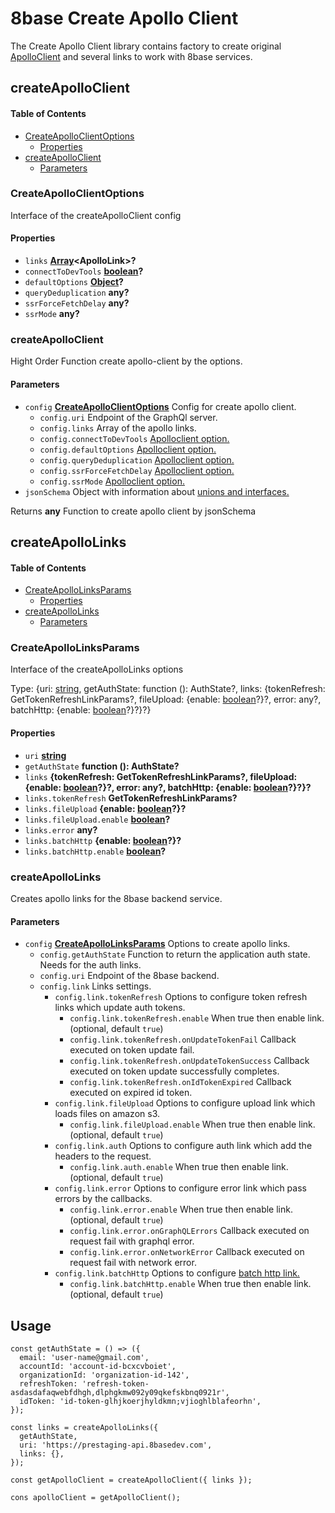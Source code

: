 # 8base Create Apollo Client

The Create Apollo Client library contains factory to create original [ApolloClient](https://www.apollographql.com/docs/react/api/apollo-client.html) and several links to work with 8base services. 

## createApolloClient

<!-- Generated by documentation.js. Update this documentation by updating the source code. -->

#### Table of Contents

-   [CreateApolloClientOptions](#createapolloclientoptions)
    -   [Properties](#properties)
-   [createApolloClient](#createapolloclient)
    -   [Parameters](#parameters)

### CreateApolloClientOptions

Interface of the createApolloClient config

#### Properties

-   `links` **[Array](https://developer.mozilla.org/docs/Web/JavaScript/Reference/Global_Objects/Array)&lt;ApolloLink>?** 
-   `connectToDevTools` **[boolean](https://developer.mozilla.org/docs/Web/JavaScript/Reference/Global_Objects/Boolean)?** 
-   `defaultOptions` **[Object](https://developer.mozilla.org/docs/Web/JavaScript/Reference/Global_Objects/Object)?** 
-   `queryDeduplication` **any?** 
-   `ssrForceFetchDelay` **any?** 
-   `ssrMode` **any?** 

### createApolloClient

Hight Order Function create apollo-client by the options.

#### Parameters

-   `config` **[CreateApolloClientOptions](#createapolloclientoptions)** Config for create apollo client.
    -   `config.uri`  Endpoint of the GraphQl server.
    -   `config.links`  Array of the apollo links.
    -   `config.connectToDevTools`  [Apolloclient option.](https://www.apollographql.com/docs/react/api/apollo-client.html#ApolloClientOptions)
    -   `config.defaultOptions`  [Apolloclient option.](https://www.apollographql.com/docs/react/api/apollo-client.html#ApolloClientOptions)
    -   `config.queryDeduplication`  [Apolloclient option.](https://www.apollographql.com/docs/react/api/apollo-client.html#ApolloClientOptions)
    -   `config.ssrForceFetchDelay`  [Apolloclient option.](https://www.apollographql.com/docs/react/api/apollo-client.html#ApolloClientOptions)
    -   `config.ssrMode`  [Apolloclient option.](https://www.apollographql.com/docs/react/api/apollo-client.html#ApolloClientOptions)
-   `jsonSchema`  Object with information about [unions and interfaces.](https://www.apollographql.com/docs/react/recipes/fragment-matching.html)

Returns **any** Function to create apollo client by jsonSchema

## createApolloLinks

<!-- Generated by documentation.js. Update this documentation by updating the source code. -->

#### Table of Contents

-   [CreateApolloLinksParams](#createapollolinksparams)
    -   [Properties](#properties)
-   [createApolloLinks](#createapollolinks)
    -   [Parameters](#parameters)

### CreateApolloLinksParams

Interface of the createApolloLinks options

Type: {uri: [string](https://developer.mozilla.org/docs/Web/JavaScript/Reference/Global_Objects/String), getAuthState: function (): AuthState?, links: {tokenRefresh: GetTokenRefreshLinkParams?, fileUpload: {enable: [boolean](https://developer.mozilla.org/docs/Web/JavaScript/Reference/Global_Objects/Boolean)?}?, error: any?, batchHttp&#x3A; {enable: [boolean](https://developer.mozilla.org/docs/Web/JavaScript/Reference/Global_Objects/Boolean)?}?}?}

#### Properties

-   `uri` **[string](https://developer.mozilla.org/docs/Web/JavaScript/Reference/Global_Objects/String)** 
-   `getAuthState` **function (): AuthState?** 
-   `links` **{tokenRefresh: GetTokenRefreshLinkParams?, fileUpload: {enable: [boolean](https://developer.mozilla.org/docs/Web/JavaScript/Reference/Global_Objects/Boolean)?}?, error: any?, batchHttp&#x3A; {enable: [boolean](https://developer.mozilla.org/docs/Web/JavaScript/Reference/Global_Objects/Boolean)?}?}?** 
-   `links.tokenRefresh` **GetTokenRefreshLinkParams?** 
-   `links.fileUpload` **{enable: [boolean](https://developer.mozilla.org/docs/Web/JavaScript/Reference/Global_Objects/Boolean)?}?** 
-   `links.fileUpload.enable` **[boolean](https://developer.mozilla.org/docs/Web/JavaScript/Reference/Global_Objects/Boolean)?** 
-   `links.error` **any?** 
-   `links.batchHttp` **{enable: [boolean](https://developer.mozilla.org/docs/Web/JavaScript/Reference/Global_Objects/Boolean)?}?** 
-   `links.batchHttp.enable` **[boolean](https://developer.mozilla.org/docs/Web/JavaScript/Reference/Global_Objects/Boolean)?** 

### createApolloLinks

Creates apollo links for the 8base backend service.

#### Parameters

-   `config` **[CreateApolloLinksParams](#createapollolinksparams)** Options to create apollo links.
    -   `config.getAuthState`  Function to return the application auth state. Needs for the auth links.
    -   `config.uri`  Endpoint of the 8base backend.
    -   `config.link`  Links settings.
        -   `config.link.tokenRefresh`  Options to configure token refresh links which update auth tokens.
            -   `config.link.tokenRefresh.enable`  When true then enable link. (optional, default `true`)
            -   `config.link.tokenRefresh.onUpdateTokenFail`  Callback executed on token update fail.
            -   `config.link.tokenRefresh.onUpdateTokenSuccess`  Callback executed on token update successfully completes.
            -   `config.link.tokenRefresh.onIdTokenExpired`  Callback executed on expired id token.
        -   `config.link.fileUpload`  Options to configure upload link which loads files on amazon s3.
            -   `config.link.fileUpload.enable`  When true then enable link. (optional, default `true`)
        -   `config.link.auth`  Options to configure auth link which add the headers to the request.
            -   `config.link.auth.enable`  When true then enable link. (optional, default `true`)
        -   `config.link.error`  Options to configure error link which pass errors by the callbacks.
            -   `config.link.error.enable`  When true then enable link. (optional, default `true`)
            -   `config.link.error.onGraphQLErrors`  Callback executed on request fail with graphql error.
            -   `config.link.error.onNetworkError`  Callback executed on request fail with network error.
        -   `config.link.batchHttp`  Options to configure [batch http link.](https://github.com/apollographql/apollo-link/tree/master/packages/apollo-link-batch-http)
            -   `config.link.batchHttp.enable`  When true then enable link. (optional, default `true`)

## Usage

    const getAuthState = () => ({
      email: 'user-name@gmail.com',
      accountId: 'account-id-bcxcvboiet',
      organizationId: 'organization-id-142',
      refreshToken: 'refresh-token-asdasdafaqwebfdhgh,dlphgkmw092y09qkefskbnq0921r',
      idToken: 'id-token-glhjkoerjhyldkmn;vjioghlblafeorhn',
    });

    const links = createApolloLinks({
      getAuthState,
      uri: 'https://prestaging-api.8basedev.com',
      links: {},
    });

    const getApolloClient = createApolloClient({ links });

    cons apolloClient = getApolloClient();
